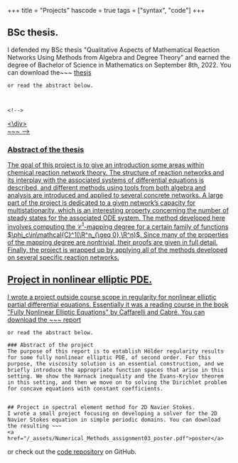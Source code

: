 +++
title = "Projects"
hascode = true
tags = ["syntax", "code"]
+++

## BSc thesis.
I defended my BSc thesis "Qualitative Aspects of Mathematical Reaction Networks
Using Methods from Algebra and Degree Theory" and earned the degree of Bachelor of Science in Mathematics on September 8th, 2022. You can download the~~~
<a href="/_assets/Bachelorprojekt_Final.pdf">thesis</a>
~~~
or read the abstract below.



<!-->
~~~

<div class="row">
    <div class="container">
        <a href="/_assets/Bachelorprojekt_Final.pdf" download="proposal">
    <\div>
</div>
~~~
-->

### Abstract of the thesis
The goal of this project is to give an introduction some areas within chemical reaction network theory. The structure of reaction networks and its interplay with the associated systems of differential equations is described, and different methods using tools from both algebra and analysis are introduced and applied to several concrete networks. A large part of the project is dedicated to a given network’s capacity for multistationarity, which is an interesting property concerning the number of steady states for the associated ODE system. The method developed here involves computing the $\mathcal{C}^1$-mapping degree for a certain family of functions $\phi_c\in\mathcal{C}^1(\R^n_{\geq 0},\R^n)$. Since many of the properties of the mapping degree are nontrivial, their proofs are given in full detail. Finally, the project is wrapped up by applying all of the methods developed on several specific reaction networks.

## Project in nonlinear elliptic PDE.
I wrote a project outside course scope in regularity for nonlinear elliptic partial differential equations. Essentially it was a reading course in the book "Fully Nonlinear Elliptic Equations" by Caffarelli and Cabré. You can download the ~~~
<a href="/_assets/Bachelorprojekt_Final.pdf">report</a>
~~~
or read the abstract below.

### Abstract of the project
The purpose of this report is to establish Hölder regularity results for some fully nonlinear elliptic PDE, of second order. For this purpose, the viscosity solution is an essential construction, and we briefly introduce the appropriate function spaces that arise in this setting. We show the Harnack inequality and the Evans-Krylov theorem in this setting, and then we move on to solving the Dirichlet problem for concave equations with constant coefficients.


## Project in spectral element method for 2D Navier Stokes.
I wrote a small project focusing on developing a solver for the 2D Navier Stokes equation in simple periodic domains. You can download the resulting ~~~
<a href="/_assets/Numerical_Methods_assignment03_poster.pdf">poster</a>
~~~
or check out the [code repository](https://github.com/valdemarskou/Numerical-Methods-for-DE) on GitHub.



<!--
# Working with code blocks

\toc

## Live evaluation of code blocks

If you would like to show code as well as what the code outputs, you only need to specify where the script corresponding to the code block will be saved.

Indeed, what happens is that the code block gets saved as a script which then gets executed.
This also allows for that block to not be re-executed every time you change something _else_ on the page.

Here's a simple example (change values in `a` to see the results being live updated):

```julia:./exdot.jl
using LinearAlgebra
a = [1, 2, 3, 3, 4, 5, 2, 2]
@show dot(a, a)
println(dot(a, a))
```

You can now show what this would look like:

\output{./exdot.jl}

**Notes**:
* you don't have to specify the `.jl` (see below),
* you do need to explicitly use print statements or `@show` for things to show, so just leaving a variable at the end like you would in the REPL will show nothing,
* only Julia code blocks are supported at the moment, there may be a support for scripting languages like `R` or `python` in the future,
* the way you specify the path is important; see [the docs](https://tlienart.github.io/franklindocs/code/index.html#more_on_paths) for more info. If you don't care about how things are structured in your `/assets/` folder, just use `./scriptname.jl`. If you want things to be grouped, use `./group/scriptname.jl`. For more involved uses, see the docs.

Lastly, it's important to realise that if you don't change the content of the code, then that code will only be executed _once_ even if you make multiple changes to the text around it.

Here's another example,

```julia:./code/ex2
for i ∈ 1:5, j ∈ 1:5
    print(" ", rpad("*"^i,5), lpad("*"^(6-i),5), j==5 ? "\n" : " "^4)
end
```

which gives the (utterly useless):

\output{./code/ex2}

note the absence of `.jl`, it's inferred.

You can also hide lines (that will be executed nonetheless):

```julia:./code/ex3
using Random
Random.seed!(1) # hide
@show randn(2)
```

\output{./code/ex3}


## Including scripts

Another approach is to include the content of a script that has already been executed.
This can be an alternative to the description above if you'd like to only run the code once because it's particularly slow or because it's not Julia code.
For this you can use the `\input` command specifying which language it should be tagged as:


\input{julia}{/_assets/scripts/script1.jl} <!--_--


these scripts can be run in such a way that their output is also saved to file, see `scripts/generate_results.jl` for instance, and you can then also input the results:

\output{/_assets/scripts/script1.jl} <!--_--

which is convenient if you're presenting code.

**Note**: paths specification matters, see [the docs](https://tlienart.github.io/franklindocs/code/index.html#more_on_paths) for details.

Using this approach with the `generate_results.jl` file also makes sure that all the code on your website works and that all results match the code which makes maintenance easier.
-->